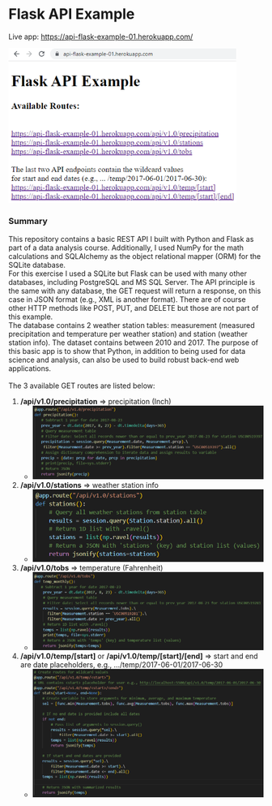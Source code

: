 # Flask API Example

Live app: <a href="https://api-flask-example-01.herokuapp.com/" target="_blank">https://api-flask-example-01.herokuapp.com/</a>

<img src="./img/api_001.PNG " width="450">

### Summary
This repository contains a basic REST API I built with Python and Flask as part of a data analysis course. Additionally, I used NumPy for the math calculations and SQLAlchemy as the object relational mapper (ORM) for the SQLite database.
<br>
For this exercise I used a SQLite but Flask can be used with many other databases, including PostgreSQL and MS SQL Server. The API principle is the same with any database, the GET request will return a response, on this case in JSON format (e.g., XML is another format). There are of course other HTTP methods like POST, PUT, and DELETE but those are not part of this example.
<br>
The database contains 2 weather station tables: measurement (measured precipitation and temperature per weather station) and station (weather station info). The dataset contains between 2010 and 2017. The purpose of this basic app is to show that Python, in addition to being used for data science and analysis, can also be used to build robust back-end web applications.
<br>
<br>
The 3 available GET routes are listed below:
1. <b>/api/v1.0/precipitation</b> => precipitation (Inch)
   * <img src="./img/precipitation_002.PNG" width="700">
2. <b>/api/v1.0/stations</b> => weather station info
   * <img src="./img/stations_003.PNG" width="500">
3. <b>/api/v1.0/tobs</b> => temperature (Fahrenheit)
   * <img src="./img/temp_004.PNG" width="700">
4. <b>/api/v1.0/temp/[start]</b> or <b>/api/v1.0/temp/[start]/[end]</b> => start and end are date placeholders, e.g., .../temp/2017-06-01/2017-06-30
   * <img src="./img/temp_005.PNG" width="700">
